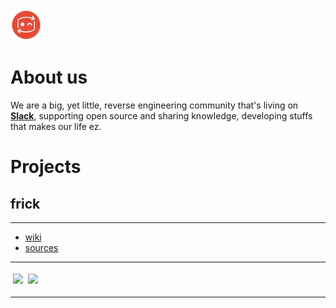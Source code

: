 <img src="/uploads/secret-logo-preview.png" alt="Wiki.js" title="Logo" class="pagelogo" style="height:50px">
<!-- TITLE: secRet -->
<!-- SUBTITLE: Reverse Engineering community -->

# About us
We are a big, yet little, reverse engineering community that's living on <a href="https://join.slack.com/t/resecret/shared_invite/enQtMzc1NTg4MzE3NjA1LTlkNzYxNTIwYTc2ZTYyOWY1MTQ1NzBiN2ZhYjQwYmY0ZmRhODQ0NDE3NmRmZjFiMmE1MDYwNWJlNDVjZDcwNGE">**Slack**</a>, supporting open source and sharing knowledge, developing stuffs that makes our life ez.

# Projects
## frick
---

* <a href="/frick">wiki</a>
* <a href="https://github.com/igio90/frick">sources</a>

---

<img src="https://image.ibb.co/j8Wa5J/Schermata_2018_06_19_alle_21_06_41.png" style="width:50%;margin:4px" />
<img src="https://image.ibb.co/d7v70J/Schermata_2018_06_19_alle_02_39_54.png" style="width:50%;position:absolute;margin:4px" />

---

